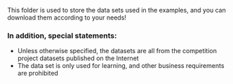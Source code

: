 This folder is used to store the data sets used in the examples, and you can download them according to your needs!

### In addition, special statements:
* Unless otherwise specified, the datasets are all from the competition project datasets published on the Internet
* The data set is only used for learning, and other business requirements are prohibited
